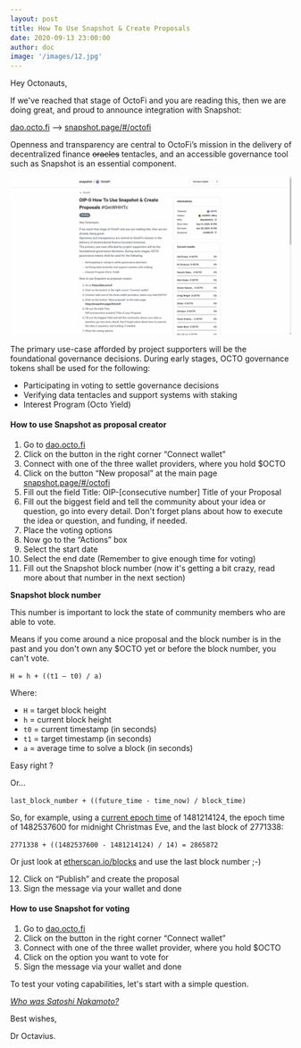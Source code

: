 ```yaml
---
layout: post
title: How To Use Snapshot & Create Proposals
date: 2020-09-13 23:00:00
author: doc
image: '/images/12.jpg'
---
```


Hey Octonauts,

If we've reached that stage of OctoFi and you are reading this, then we are  doing great, and proud to announce integration with Snapshot:

[dao.octo.fi](https://dao.octo.fi) --> [snapshot.page/#/octofi](https://snapshot.page/#/octofi)

Openness and transparency are central to OctoFi’s mission in the delivery of decentralized finance <s>oracles</s> tentacles, and an accessible governance tool such as Snapshot is an essential component.

![](/images/12-1.jpg)

The primary use-case afforded by project supporters will be the foundational governance decisions. During early stages, OCTO governance tokens shall be used for the following:

- Participating in voting to settle governance decisions 
- Verifying data tentacles and support systems with staking
- Interest Program (Octo Yield)

#### How to use Snapshot as proposal creator

1. Go to [dao.octo.fi](https://dao.octo.fi)
2. Click on the button in the right corner “Connect wallet”
3. Connect with one of the three wallet providers, where you hold $OCTO
4. Click on the button “New proposal” at the main page [snapshot.page/#/octofi](https://snapshot.page/#/octofi)
5. Fill out the field Title:
OIP-\[consecutive number\] Title of your Proposal
6. Fill out the biggest field and tell the community about your idea or question, go into every detail. Don't forget plans about how to execute the idea or question, and funding, if needed.
7. Place the voting options 
8. Now go to the “Actions” box 
9. Select the start date 
10. Select the end date (Remember to give enough time for voting)
11. Fill out the Snapshot block number (now it's getting a bit crazy, read more about that number in the next section)


**Snapshot block number**

This number is important to lock the state of community members who are able to vote.

Means if you come around a nice proposal and the block number is in the past and you don't own any $OCTO yet or before the block number, you can't vote.

`H = h + ((t1 — t0) / a)`

Where:

- `H` = target block height
- `h` = current block height
- `t0` = current timestamp (in seconds)
- `t1` = target timestamp (in seconds)
- `a` = average time to solve a block (in seconds)

Easy right ?

Or... 

`last_block_number + ((future_time - time_now) / block_time)`

So, for example, using a [current epoch time](https://www.epochconverter.com) of 1481214124, the epoch time of 1482537600 for midnight Christmas Eve, and the last block of 2771338:

`2771338 + ((1482537600 - 1481214124) / 14) = 2865872`

Or just look at [etherscan.io/blocks](https://etherscan.io/blocks) and use the last block number ;-)

12. Click on “Publish” and create the proposal 
13. Sign the message via your wallet and done

#### How to use Snapshot for voting

1. Go to [dao.octo.fi](https://dao.octo.fi)
2. Click on the button in the right corner “Connect wallet”
3. Connect with one of the three wallet provider, where you hold $OCTO
4. Click on the option you want to vote for 
5. Sign the message via your wallet and done

To test your voting capabilities, let's start with a simple question.

[*Who was Satoshi Nakamoto?*](https://snapshot.page/#/octofi/proposal/QmWHHTcf4tF4XvJSyaZzL5BmhV2xwoFvBh5rBoqGWXvGvi)


Best wishes,

Dr Octavius.
